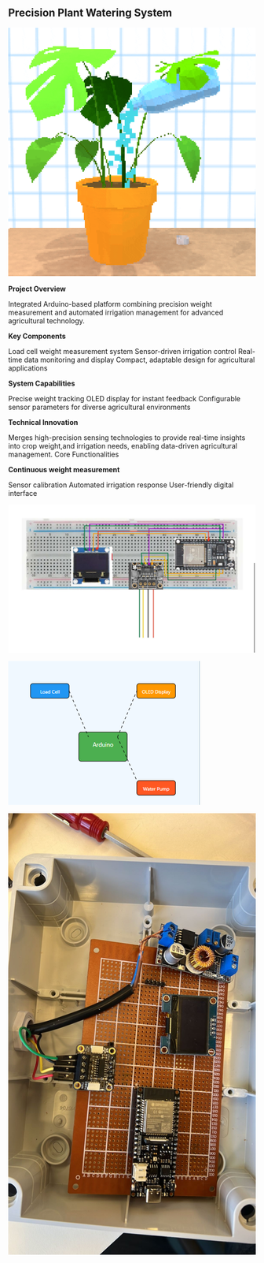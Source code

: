 ## Precision Plant Watering System

![alt text](image-3.png)

**Project Overview**

Integrated Arduino-based platform combining precision weight measurement and automated irrigation management for advanced agricultural technology.

**Key Components**

Load cell weight measurement system
Sensor-driven irrigation control
Real-time data monitoring and display
Compact, adaptable design for agricultural applications

**System Capabilities**

Precise weight tracking
OLED display for instant feedback
Configurable sensor parameters for diverse agricultural environments

**Technical Innovation**

Merges high-precision sensing technologies to provide   real-time insights into crop weight,and irrigation needs, enabling data-driven agricultural management.
Core Functionalities

**Continuous weight measurement**

Sensor calibration
Automated irrigation response
User-friendly digital interface




![alt text](image.png)

![alt text](image-2.png)


![alt text](image-1.png)


